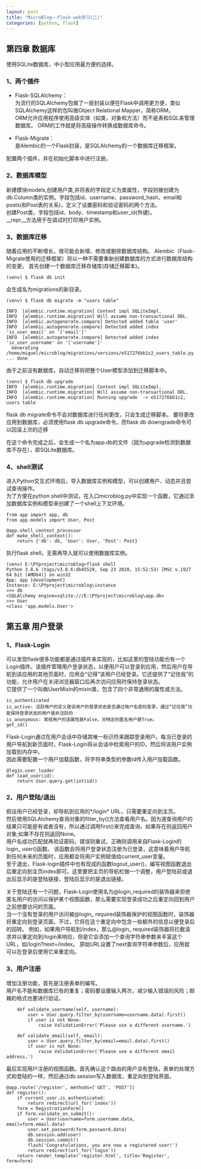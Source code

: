 ```yaml
---
layout: post
title: "MicroBlog——flask-web学习(二)"
categories: [python, flask]
---
```

## 第四章 数据库
使用SQLite数据库，中小型应用最方便的选择。
### 1、两个插件
- Flask-SQLAlchemy：  
为流行的SQLAlchemy包做了一层封装以便在Flask中调用更方便，类似SQLAlchemy这样的包叫做Object Relational Mapper，简称ORM。  
ORM允许应用程序使用高级实体（如类，对象和方法）而不是表和SQL来管理数据库。 ORM的工作就是将高级操作转换成数据库命令。

- Flask-Migrate：  
是Alembic的一个Flask封装，是SQLAlchemy的一个数据库迁移框架。

配置两个插件，并在初始化脚本中进行注册。

### 2、数据库模型
新建模块models,创建用户类,并将表的字段定义为类属性，字段则被创建为db.Column类的实例。字段包括id、username、password_hash、email和posts(和Post表的关系)，定义了设置密码和验证密码的两个方法。  
创建Post类，字段包括id、body、timestamp和user_id(外键)。   
__repr__方法用于在调试时打印用户实例。

### 3、数据库迁移
随着应用的不断增长，很可能会新增、修改或删除数据库结构。 Alembic（Flask-Migrate使用的迁移框架）将以一种不需要重新创建数据库的方式进行数据库结构的变更。
首先创建一个数据库迁移存储库(存储迁移脚本)。

```
(venv) $ flask db init
```
会生成名为migrations的新目录。

```
(venv) $ flask db migrate -m "users table"

INFO  [alembic.runtime.migration] Context impl SQLiteImpl.
INFO  [alembic.runtime.migration] Will assume non-transactional DDL.
INFO  [alembic.autogenerate.compare] Detected added table 'user'
INFO  [alembic.autogenerate.compare] Detected added index 'ix_user_email' on '['email']'
INFO  [alembic.autogenerate.compare] Detected added index 'ix_user_username' on '['username']'
  Generating /home/miguel/microblog/migrations/versions/e517276bb1c2_users_table.py ... done
```
由于之前没有数据库，自动迁移将把整个User模型添加到迁移脚本中。

```
(venv) $ flask db upgrade
INFO  [alembic.runtime.migration] Context impl SQLiteImpl.
INFO  [alembic.runtime.migration] Will assume non-transactional DDL.
INFO  [alembic.runtime.migration] Running upgrade  -> e517276bb1c2, users table
```
flask db migrate命令不会对数据库进行任何更改，只会生成迁移脚本。 要将更改应用到数据库，必须使用flask db upgrade命令。而flask db downgrade命令可以回滚上次的迁移

在这个命令完成之后，会生成一个名为app.db的文件（因为upgrade检测到数据库不存在），即SQLite数据库。

### 4、shell测试
进入Python交互式环境后，导入数据库实例和模型，可以创建用户、动态并且尝试查询操作。  
为了方便在python shell中测试，在入口microblog.py中实现一个函数，它通过添加数据库实例和模型来创建了一个shell上下文环境。


```
from app import app, db
from app.models import User, Post

@app.shell_context_processor
def make_shell_context():
    return {'db': db, 'User': User, 'Post': Post}
```
执行flask shell，无需再导入就可以使用数据库实例。

```
(venv) E:\PYproject\microblog>flask shell
Python 3.8.6 (tags/v3.8.6:db45529, Sep 23 2020, 15:52:53) [MSC v.1927 64 bit (AMD64)] on win32
App: app [development]
Instance: E:\PYproject\microblog\instance
>>> db
<SQLAlchemy engine=sqlite:///E:\PYproject\microblog\app.db>
>>> User
<class 'app.models.User'>

```


## 第五章 用户登录

### 1、Flask-Login
可以发现flask很多功能都是通过插件来实现的，比如这里的登陆功能也有一个Login插件。该插件管理用户登录状态，以便用户可以登录到应用，然后用户在导航到该应用的其他页面时，应用会“记得”该用户已经登录。它还提供了“记住我”的功能，允许用户在关闭浏览器窗口后再次访问应用时保持登录状态。  
它提供了一个叫做UserMixin的mixin类，包含了四个非常通用的属性或方法。


```
is_authenticated
is_active: 活跃用户的定义是该用户的登录状态是否通过用户名密码登录，通过“记住我”功能保持登录状态的用户是非活跃的
is_anonymous: 常规用户的该属性是False，对特定的匿名用户是True。
get_id()
```
Flask-Login通过在用户会话中存储其唯一标识符来跟踪登录用户。每当已登录的用户导航到新页面时，Flask-Login将从会话中检索用户的ID，然后将该用户实例加载到内存中。  
因此需要配置一个用户加载函数，将字符串类型的参数id传入用户加载函数。

```
@login.user_loader
def load_user(id):
    return User.query.get(int(id))
```

### 2、用户登陆/退出
假设用户已经登录，却导航到应用的*/login* URL，只需要重定向到主页。  
然后使用SQLAlchemy查询对象的filter_by()方法查看用户名。因为道查询用户的结果只可能是有或者没有，所以通过调用first()来完成查询，如果存在则返回用户对象;如果不存在则返回None。   
用户名成功匹配就再验证密码，错误则重试，正确则调用来自Flask-Login的login_ user()函数。 该函数会将用户登录状态注册为已登录，这意味着用户导航到任何未来的页面时，应用都会将用户实例赋值给current_user变量。   
至于退出，Flask-login插件中也有现成的函数logout_user()，编写视图函数退出后重定向到主页index即可。这里要把主页的导航栏做一个调整，用户登陆前或退出后显示的是登陆链接，登陆后显示的是退出链接。  

关于登陆还有一个问题，Flask-Login使用名为@login_required的装饰器来拒绝匿名用户的访问以保护某个视图函数，那么需要实现登录成功之后重定向回到用户之前想要访问的页面。  
当一个没有登录的用户访问被@login_ required装饰器保护的视图函数时，装饰器将重定向到登录页面，不过，它将在这个重定向中包含一些额外的信息以便登录后的回转。 例如，如果用户导航到/index，那么@login_ required装饰器将拦截请求并以重定向到/login来响应，但是它会添加一个查询字符串参数来丰富这个URL，如/login?next=/index。 原始URL设置了next查询字符串参数后，应用就可以在登录后使用它来重定向。

### 3、用户注册
增加注册功能，首先是注册表单的编写。  
用户名不能和数据库已有的重复；密码要设置输入两次，减少输入错误的风险；邮箱的格式也要进行验证。  

```
    def validate_username(self, username):
        user = User.query.filter_by(username=username.data).first()
        if user is not None:
            raise ValidationError('Please use a different username.')

    def validate_email(self, email):
        user = User.query.filter_by(email=email.data).first()
        if user is not None:
            raise ValidationError('Please use a different email address.')
```
最后实现用户注册的视图函数。首先确认这个路由的用户没有登陆，表单的处理方式和登陆的一样，然后通过db.session写入数据库，重定向到登陆界面。


```
@app.route('/register', methods=['GET', 'POST'])
def register():
    if current_user.is_authenticated:
        return redirect(url_for('index'))
    form = RegistrationForm()
    if form.validate_on_submit():
        user = User(username=form.username.data, email=form.email.data)
        user.set_password(form.password.data)
        db.session.add(user)
        db.session.commit()
        flash('Congratulations, you are now a registered user!')
        return redirect(url_for('login'))
    return render_template('register.html', title='Register', form=form)
```
